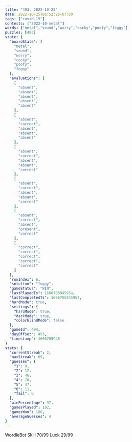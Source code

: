 ```yaml
---
title: "493: 2022-10-25"
date: 2022-10-25T06:52:25-07:00
tags: ["covid-19"]
contests: ["2022-10-metal"]
words: ["metal","sound","worry","cocky","poofy","foggy"]
puzzles: [493]
state: {
  "boardState": [
    "metal",
    "sound",
    "worry",
    "cocky",
    "poofy",
    "foggy"
  ],
  "evaluations": [
    [
      "absent",
      "absent",
      "absent",
      "absent",
      "absent"
    ],
    [
      "absent",
      "correct",
      "absent",
      "absent",
      "absent"
    ],
    [
      "absent",
      "correct",
      "absent",
      "absent",
      "correct"
    ],
    [
      "absent",
      "correct",
      "absent",
      "absent",
      "correct"
    ],
    [
      "absent",
      "correct",
      "absent",
      "present",
      "correct"
    ],
    [
      "correct",
      "correct",
      "correct",
      "correct",
      "correct"
    ]
  ],
  "rowIndex": 6,
  "solution": "foggy",
  "gameStatus": "WIN",
  "lastPlayedTs": 1666705945954,
  "lastCompletedTs": 1666705945954,
  "hardMode": true,
  "settings": {
    "hardMode": true,
    "darkMode": true,
    "colorblindMode": false
  },
  "gameId": 494,
  "dayOffset": 493,
  "timestamp": 1666705945
}
stats: {
  "currentStreak": 2,
  "maxStreak": 69,
  "guesses": {
    "1": 0,
    "2": 12,
    "3": 46,
    "4": 70,
    "5": 47,
    "6": 11,
    "fail": 6
  },
  "winPercentage": 97,
  "gamesPlayed": 192,
  "gamesWon": 186,
  "averageGuesses": 4
}
---
```

<!-- more -->
WordleBot
Skill 70/99
Luck 29/99
